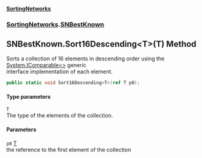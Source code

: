 #### [SortingNetworks](./index.md 'index')
### [SortingNetworks](./SortingNetworks.md 'SortingNetworks').[SNBestKnown](./SortingNetworks-SNBestKnown.md 'SortingNetworks.SNBestKnown')
## SNBestKnown.Sort16Descending&lt;T&gt;(T) Method
Sorts a collection of 16 elements in descending order using the [System.IComparable&lt;&gt;](https://docs.microsoft.com/en-us/dotnet/api/System.IComparable-1 'System.IComparable`1') generic  
interface implementation of each element.  
```csharp
public static void Sort16Descending<T>(ref T p0);
```
#### Type parameters
<a name='SortingNetworks-SNBestKnown-Sort16Descending-T-(T)-T'></a>
`T`  
The type of the elements of the collection.  
  
#### Parameters
<a name='SortingNetworks-SNBestKnown-Sort16Descending-T-(T)-p0'></a>
`p0` [T](#SortingNetworks-SNBestKnown-Sort16Descending-T-(T)-T 'SortingNetworks.SNBestKnown.Sort16Descending&lt;T&gt;(T).T')  
the reference to the first element of the collection  
  
